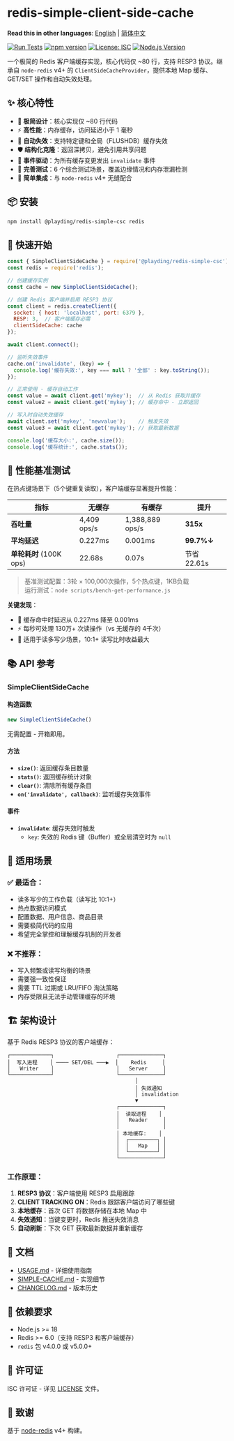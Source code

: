 # redis-simple-client-side-cache

**Read this in other languages**: [English](docs/readmes/README.en.md) | [简体中文](README.md)

[![Run Tests](https://github.com/yidinghan/redis-client-side-simple-cache/actions/workflows/test.yml/badge.svg)](https://github.com/yidinghan/redis-client-side-simple-cache/actions/workflows/test.yml)
[![npm version](https://img.shields.io/npm/v/@playding/redis-simple-csc.svg)](https://www.npmjs.com/package/@playding/redis-simple-csc)
[![License: ISC](https://img.shields.io/badge/License-ISC-blue.svg)](https://opensource.org/licenses/ISC)
[![Node.js Version](https://img.shields.io/badge/node-%3E%3D18-brightgreen)](https://nodejs.org/)

一个极简的 Redis 客户端缓存实现，核心代码仅 ~80 行，支持 RESP3 协议。继承自 `node-redis` v4+ 的 `ClientSideCacheProvider`，提供本地 Map 缓存、GET/SET 操作和自动失效处理。

## ✨ 核心特性

- 🎯 **极简设计**：核心实现仅 ~80 行代码
- ⚡ **高性能**：内存缓存，访问延迟小于 1 毫秒
- 🔄 **自动失效**：支持特定键和全局（FLUSHDB）缓存失效
- 🛡️ **结构化克隆**：返回深拷贝，避免引用共享问题
- 📡 **事件驱动**：为所有缓存变更发出 `invalidate` 事件
- 🧪 **完善测试**：6 个综合测试场景，覆盖边缘情况和内存泄漏检测
- 🔌 **简单集成**：与 `node-redis` v4+ 无缝配合

## 📦 安装

```bash
npm install @playding/redis-simple-csc redis
```

## 🚀 快速开始

```javascript
const { SimpleClientSideCache } = require('@playding/redis-simple-csc');
const redis = require('redis');

// 创建缓存实例
const cache = new SimpleClientSideCache();

// 创建 Redis 客户端并启用 RESP3 协议
const client = redis.createClient({
  socket: { host: 'localhost', port: 6379 },
  RESP: 3,  // 客户端缓存必需
  clientSideCache: cache
});

await client.connect();

// 监听失效事件
cache.on('invalidate', (key) => {
  console.log('缓存失效:', key === null ? '全部' : key.toString());
});

// 正常使用 - 缓存自动工作
const value = await client.get('mykey');  // 从 Redis 获取并缓存
const value2 = await client.get('mykey'); // 缓存命中 - 立即返回

// 写入时自动失效缓存
await client.set('mykey', 'newvalue');    // 触发失效
const value3 = await client.get('mykey'); // 获取最新数据

console.log('缓存大小:', cache.size());
console.log('缓存统计:', cache.stats());
```

## 🚀 性能基准测试

在热点键场景下（5个键重复读取），客户端缓存显著提升性能：

| 指标 | 无缓存 | 有缓存 | 提升 |
|------|--------|--------|------|
| **吞吐量** | 4,409 ops/s | 1,388,889 ops/s | **315x** |
| **平均延迟** | 0.227ms | 0.001ms | **99.7%↓** |
| **单轮耗时** (100K ops) | 22.68s | 0.07s | 节省 22.61s |

> 基准测试配置：3轮 × 100,000次操作，5个热点键，1KB负载  
> 运行测试：`node scripts/bench-get-performance.js`

**关键发现**：
- 🚀 缓存命中时延迟从 0.227ms 降至 0.001ms
- ⚡ 每秒可处理 130万+ 次读操作（vs 无缓存的 4千次）
- 💾 适用于读多写少场景，10:1+ 读写比时收益最大

## 📚 API 参考

### SimpleClientSideCache

#### 构造函数
```javascript
new SimpleClientSideCache()
```
无需配置 - 开箱即用。

#### 方法

- **`size()`**: 返回缓存条目数量
- **`stats()`**: 返回缓存统计对象
- **`clear()`**: 清除所有缓存条目
- **`on('invalidate', callback)`**: 监听缓存失效事件

#### 事件

- **`invalidate`**: 缓存失效时触发
  - `key`: 失效的 Redis 键（Buffer）或全局清空时为 `null`

## 🎯 适用场景

### ✅ 最适合：
- 读多写少的工作负载（读写比 10:1+）
- 热点数据访问模式
- 配置数据、用户信息、商品目录
- 需要极简代码的应用
- 希望完全掌控和理解缓存机制的开发者

### ❌ 不推荐：
- 写入频繁或读写均衡的场景
- 需要强一致性保证
- 需要 TTL 过期或 LRU/FIFO 淘汰策略
- 内存受限且无法手动管理缓存的环境

## 🏗️ 架构设计

基于 Redis RESP3 协议的客户端缓存：

```
┌─────────────┐                    ┌──────────────┐
│  写入进程    │ ──── SET/DEL ───▶  │    Redis     │
│   Writer    │                    │   Server     │
└─────────────┘                    └──────────────┘
                                         │
                                         │ 失效通知
                                         │ invalidation
                                         ▼
                                   ┌──────────────┐
                                   │  读取进程    │
                                   │   Reader     │
                                   │              │
                                   │ 本地缓存:    │
                                   │  ┌─────────┐ │
                                   │  │   Map   │ │
                                   │  └─────────┘ │
                                   └──────────────┘
```

### 工作原理：

1. **RESP3 协议**：客户端使用 RESP3 启用跟踪
2. **CLIENT TRACKING ON**：Redis 跟踪客户端访问了哪些键
3. **本地缓存**：首次 GET 将数据存储在本地 Map 中
4. **失效通知**：当键变更时，Redis 推送失效消息
5. **自动刷新**：下次 GET 获取最新数据并重新缓存

## 📖 文档

- [USAGE.md](docs/USAGE.md) - 详细使用指南
- [SIMPLE-CACHE.md](docs/SIMPLE-CACHE.md) - 实现细节
- [CHANGELOG.md](CHANGELOG.md) - 版本历史

## 🔧 依赖要求

- Node.js >= 18
- Redis >= 6.0（支持 RESP3 和客户端缓存）
- `redis` 包 v4.0.0 或 v5.0.0+

## 📄 许可证

ISC 许可证 - 详见 [LICENSE](LICENSE) 文件。

## 🙏 致谢

基于 [node-redis](https://github.com/redis/node-redis) v4+ 构建。
